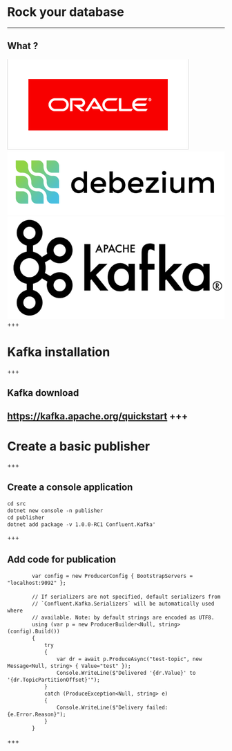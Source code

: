 # Rock your database
---
## What ?
![alt text](assets/oracle.gif "Oracle")
![alt text](assets/debezium.png "Debezium")
![alt text](assets/kafka.png "Kafka")
+++
# Kafka installation
+++
## Kafka download
https://kafka.apache.org/quickstart
+++
---
# Create a basic publisher
+++
## Create a console application
~~~~ 
cd src
dotnet new console -n publisher
cd publisher
dotnet add package -v 1.0.0-RC1 Confluent.Kafka'
~~~~ 
+++
## Add code for publication
~~~~ 
        var config = new ProducerConfig { BootstrapServers = "localhost:9092" };

        // If serializers are not specified, default serializers from
        // `Confluent.Kafka.Serializers` will be automatically used where
        // available. Note: by default strings are encoded as UTF8.
        using (var p = new ProducerBuilder<Null, string>(config).Build())
        {
            try
            {
                var dr = await p.ProduceAsync("test-topic", new Message<Null, string> { Value="test" });
                Console.WriteLine($"Delivered '{dr.Value}' to '{dr.TopicPartitionOffset}'");
            }
            catch (ProduceException<Null, string> e)
            {
                Console.WriteLine($"Delivery failed: {e.Error.Reason}");
            }
        }
~~~~ 
+++